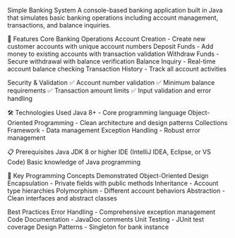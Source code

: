 Simple Banking System
A console-based banking application built in Java that simulates basic banking operations including account management, transactions, and balance inquiries.

🏦 Features
Core Banking Operations
Account Creation - Create new customer accounts with unique account numbers
Deposit Funds - Add money to existing accounts with transaction validation
Withdraw Funds - Secure withdrawal with balance verification
Balance Inquiry - Real-time account balance checking
Transaction History - Track all account activities

Security & Validation
✅ Account number validation
✅ Minimum balance requirements
✅ Transaction amount limits
✅ Input validation and error handling

🛠️ Technologies Used
Java 8+ - Core programming language
Object-Oriented Programming - Clean architecture and design patterns
Collections Framework - Data management
Exception Handling - Robust error management

📋 Prerequisites
Java JDK 8 or higher
IDE (IntelliJ IDEA, Eclipse, or VS Code)
Basic knowledge of Java programming

🎯 Key Programming Concepts Demonstrated
Object-Oriented Design
Encapsulation - Private fields with public methods
Inheritance - Account type hierarchies
Polymorphism - Different account behaviors
Abstraction - Clean interfaces and abstract classes

Best Practices
Error Handling - Comprehensive exception management
Code Documentation - JavaDoc comments
Unit Testing - JUnit test coverage
Design Patterns - Singleton for bank instance
